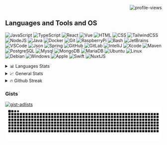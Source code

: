 <p align="right">
  <img alt="profile-views" src="https://komarev.com/ghpvc/?username=dnthmn&color=orange&style=for-the-badge&abbreviated=true&base=0" />
</p>

## Languages and Tools and OS

<p align="left">
  <img alt="JavaScript" width="36px" src="https://cdn.jsdelivr.net/gh/devicons/devicon@latest/icons/javascript/javascript-original.svg" />
  <img alt="TypeScript" width="36px" src="https://cdn.jsdelivr.net/gh/devicons/devicon@latest/icons/typescript/typescript-original.svg" />
  <img alt="React" width="36px" src="https://cdn.jsdelivr.net/gh/devicons/devicon@latest/icons/react/react-original.svg" />
  <img alt="Vue" width="36px" src="https://cdn.jsdelivr.net/gh/devicons/devicon@latest/icons/vuejs/vuejs-original.svg" />
  <img alt="HTML" width="36px" src="https://cdn.jsdelivr.net/gh/devicons/devicon@latest/icons/html5/html5-original.svg" />
  <img alt="CSS" width="36px" src="https://cdn.jsdelivr.net/gh/devicons/devicon@latest/icons/css3/css3-original.svg" />
  <img alt="TailwindCSS" width="36px" src="https://cdn.jsdelivr.net/gh/devicons/devicon@latest/icons/tailwindcss/tailwindcss-original.svg" />
  <img alt="NodeJS" width="36px" src="https://cdn.jsdelivr.net/gh/devicons/devicon@latest/icons/nodejs/nodejs-original.svg" />
  <img alt="Java" width="36px" src="https://cdn.jsdelivr.net/gh/devicons/devicon@latest/icons/java/java-original.svg" />
  <img alt="Docker" width="36px" src="https://cdn.jsdelivr.net/gh/devicons/devicon@latest/icons/docker/docker-original.svg" />
  <img alt="Git" width="36px" src="https://cdn.jsdelivr.net/gh/devicons/devicon@latest/icons/git/git-original.svg" />
  <img alt="RaspberryPi" width="36px" src="https://cdn.jsdelivr.net/gh/devicons/devicon@latest/icons/raspberrypi/raspberrypi-original.svg" />
  <img alt="Bash" width="36px" src="https://cdn.jsdelivr.net/gh/devicons/devicon@latest/icons/bash/bash-original.svg" />
  <img alt="JetBrains" width="36px" src="https://cdn.jsdelivr.net/gh/devicons/devicon@latest/icons/jetbrains/jetbrains-original.svg" />
  <img alt="VSCode" width="36px" src="https://cdn.jsdelivr.net/gh/devicons/devicon@latest/icons/vscode/vscode-original.svg" />
  <img alt="Json" width="36px" src="https://cdn.jsdelivr.net/gh/devicons/devicon@latest/icons/json/json-original.svg" />
  <img alt="Spring" width="36px" src="https://cdn.jsdelivr.net/gh/devicons/devicon@latest/icons/spring/spring-original.svg" />
  <img alt="GitHub" width="36px" src="https://cdn.jsdelivr.net/gh/devicons/devicon@latest/icons/github/github-original.svg" />
  <img alt="GitLab" width="36px" src="https://cdn.jsdelivr.net/gh/devicons/devicon@latest/icons/gitlab/gitlab-original.svg" />
  <img alt="IntelliJ" width="36px" src="https://cdn.jsdelivr.net/gh/devicons/devicon@latest/icons/intellij/intellij-original.svg" />
  <img alt="Xcode" width="36px" src="https://cdn.jsdelivr.net/gh/devicons/devicon@latest/icons/xcode/xcode-original.svg" />
  <img alt="Maven" width="36px" src="https://cdn.jsdelivr.net/gh/devicons/devicon@latest/icons/maven/maven-original.svg" />
  <img alt="PostgreSQL" width="36px" src="https://cdn.jsdelivr.net/gh/devicons/devicon@latest/icons/postgresql/postgresql-original.svg" />
  <img alt="Mysql" width="36px" src="https://cdn.jsdelivr.net/gh/devicons/devicon@latest/icons/mysql/mysql-original.svg" />
  <img alt="MongoDB" width="36px" src="https://cdn.jsdelivr.net/gh/devicons/devicon@latest/icons/mongodb/mongodb-original.svg" />
  <img alt="MariaDB" width="36px" src="https://cdn.jsdelivr.net/gh/devicons/devicon@latest/icons/mariadb/mariadb-original.svg" />
  <img alt="Ubuntu" width="36px" src="https://cdn.jsdelivr.net/gh/devicons/devicon@latest/icons/ubuntu/ubuntu-original.svg" />
  <img alt="Linux" width="36px" src="https://cdn.jsdelivr.net/gh/devicons/devicon@latest/icons/linux/linux-original.svg" />
  <img alt="Debian" width="36px" src="https://cdn.jsdelivr.net/gh/devicons/devicon@latest/icons/debian/debian-original.svg" />
  <img alt="Windows" width="36px" src="https://cdn.jsdelivr.net/gh/devicons/devicon@latest/icons/windows11/windows11-original.svg" />
  <img alt="Apple" width="36px" src="https://cdn.jsdelivr.net/gh/devicons/devicon@latest/icons/apple/apple-original.svg" />
  <img alt="Swift" width="36px" src="https://cdn.jsdelivr.net/gh/devicons/devicon@latest/icons/swift/swift-original.svg" />
  <img alt="NuxtJS" width="36px" src="https://cdn.jsdelivr.net/gh/devicons/devicon@latest/icons/nuxtjs/nuxtjs-original.svg" />
</p>

<details>
  <summary>📊 Languages Stats</summary>
  <a href="https://github-readme-stats.vercel.app/api/top-langs?username=dnthmn&show_icons=true&locale=en&layout=compact&custom_title=Most%20used%20languages%20in%20my%20public%20repos&card_width=420">
    <picture>
      <source media="(prefers-color-scheme: dark)" srcset="https://github-readme-stats.vercel.app/api/top-langs?username=dnthmn&show_icons=true&locale=en&layout=compact&custom_title=Most%20used%20languages%20in%20my%20public%20repos&card_width=420&theme=dark">
      <source media="(prefers-color-scheme: light)" srcset="https://github-readme-stats.vercel.app/api/top-langs?username=dnthmn&show_icons=true&locale=en&layout=compact&custom_title=Most%20used%20languages%20in%20my%20public%20repos&card_width=420">
      <img alt="top-langs" src="https://github-readme-stats.vercel.app/api/top-langs?username=dnthmn&show_icons=true&locale=en&layout=compact&custom_title=Most%20used%20languages%20in%20my%20public%20repos&card_width=420" />
    </picture>
  </a>
</details>

<details>
  <summary>📈 General Stats</summary>
  <a href="https://github-readme-stats.vercel.app/api?username=dnthmn&locale=en&show_icons=true&rank_icon=github&custom_title=Github%20stats%20from%20public%20repos">
    <picture>
      <source media="(prefers-color-scheme: dark)" srcset="https://github-readme-stats.vercel.app/api?username=dnthmn&locale=en&show_icons=true&rank_icon=github&custom_title=Github%20stats%20from%20public%20repos&theme=dark">
      <source media="(prefers-color-scheme: light)" srcset="https://github-readme-stats.vercel.app/api?username=dnthmn&locale=en&show_icons=true&rank_icon=github&custom_title=Github%20stats%20from%20public%20repos">
      <img alt="general-stats" src="https://github-readme-stats.vercel.app/api?username=dnthmn&locale=en&show_icons=true&rank_icon=github&custom_title=Github%20stats%20from%20public%20repos" />
    </picture>
  </a>
</details>

<details>
  <summary>🔥 Github Streak</summary>
  <a href="https://streak-stats.demolab.com/?user=dnthmn&date_format=j%20M%5B%20Y%5D">
    <picture>
      <source media="(prefers-color-scheme: dark)" srcset="https://streak-stats.demolab.com/?user=dnthmn&date_format=j%20M%5B%20Y%5D&theme=dark">
      <source media="(prefers-color-scheme: light)" srcset="https://streak-stats.demolab.com/?user=dnthmn&date_format=j%20M%5B%20Y%5D">
      <img alt="github-streaks" src="https://streak-stats.demolab.com/?user=dnthmn&date_format=j%20M%5B%20Y%5D" />
    </picture>
  </a>
</details>

### Gists

<a href="https://gist.github.com/dnthmn/b7b11eaeb67b0ab572ee5fac783f0a79">
  <picture>
    <source media="(prefers-color-scheme: dark)" srcset="https://github-readme-stats.vercel.app/api/gist?id=b7b11eaeb67b0ab572ee5fac783f0a79&show_owner=true&theme=dark">
    <source media="(prefers-color-scheme: light)" srcset="https://github-readme-stats.vercel.app/api/gist?id=b7b11eaeb67b0ab572ee5fac783f0a79&show_owner=true">
    <img alt="gist-adlists" src="https://github-readme-stats.vercel.app/api/gist?id=b7b11eaeb67b0ab572ee5fac783f0a79&show_owner=true" />
  </picture>
</a>

<a href="https://raw.githubusercontent.com/dnthmn/dnthmn/output/github-contribution-grid-snake.svg">
  <picture>
    <source media="(prefers-color-scheme: dark)" srcset="https://raw.githubusercontent.com/dnthmn/dnthmn/output/github-contribution-grid-snake-dark.svg">
    <source media="(prefers-color-scheme: light)" srcset="https://raw.githubusercontent.com/dnthmn/dnthmn/output/github-contribution-grid-snake.svg">
    <img alt="github-contribution-grid-snake-animation" src="https://raw.githubusercontent.com/dnthmn/dnthmn/output/github-contribution-grid-snake.svg" />
  </picture>
</a>
